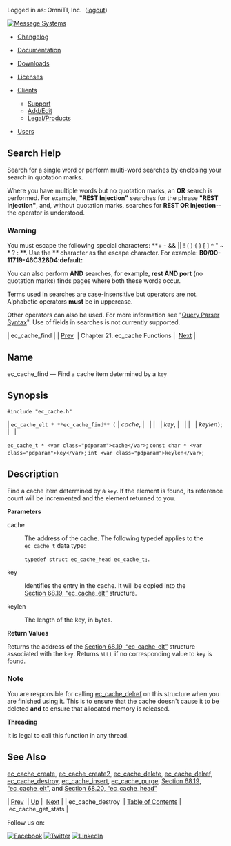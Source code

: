 Logged in as: OmniTI, Inc.  ([logout](https://support.messagesystems.com/logout.php))

[![Message Systems](https://support.messagesystems.com/images/ms-white205.png)](https://support.messagesystems.com/start.php) 

*   [Changelog](https://support.messagesystems.com/start.php?show=changelog)
*   [Documentation](https://support.messagesystems.com/docs/)
*   [Downloads](https://support.messagesystems.com/start.php)

*   [Licenses](https://support.messagesystems.com/license_summary.php)
*   <a href="">Clients</a>
    *   [Support](https://support.messagesystems.com/cs.php)
    *   [Add/Edit](https://support.messagesystems.com/edit_client.php)
    *   [Legal/Products](https://support.messagesystems.com/edit_products.php)
*   [Users](https://support.messagesystems.com/edit_customer.php)

## Search Help

Search for a single word or perform multi-word searches by enclosing your search in quotation marks.

Where you have multiple words but no quotation marks, an **OR** search is performed. For example, **"REST Injection"** searches for the phrase **"REST Injection"**, and, without quotation marks, searches for **REST OR Injection**--the operator is understood.

### Warning

You must escape the following special characters: **+ - && || ! ( ) { } [ ] ^ " ~ * ? : \**. Use the **\** character as the escape character. For example: **B0/00-11719-46C328D4\:default\:**

You can also perform **AND** searches, for example, **rest AND port** (no quotation marks) finds pages where both these words occur.

Terms used in searches are case-insensitive but operators are not. Alphabetic operators **must** be in uppercase.

Other operators can also be used. For more information see "[Query Parser Syntax](https://lucene.apache.org/core/old_versioned_docs/versions/3_0_0/queryparsersyntax.html)". Use of fields in searches is not currently supported.

| ec_cache_find |
| [Prev](apis.ec_cache_destroy.php)  | Chapter 21. ec_cache Functions |  [Next](apis.ec_cache_get_stats.php) |

<a name="apis.ec_cache_find"></a>
## Name

ec_cache_find — Find a cache item determined by a `key`

## Synopsis

`#include "ec_cache.h"`

| `ec_cache_elt * **ec_cache_find** (` | <var class="pdparam">cache</var>, |   |
|   | <var class="pdparam">key</var>, |   |
|   | <var class="pdparam">keylen</var>`)`; |   |

`ec_cache_t * <var class="pdparam">cache</var>`;
`const char * <var class="pdparam">key</var>`;
`int <var class="pdparam">keylen</var>`;<a name="idp23287440"></a>
## Description

Find a cache item determined by a `key`. If the element is found, its reference count will be incremented and the element returned to you.

**Parameters**

<dl class="variablelist">

<dt>cache</dt>

<dd>

The address of the cache. The following typedef applies to the `ec_cache_t` data type:

`typedef struct ec_cache_head ec_cache_t;`.

</dd>

<dt>key</dt>

<dd>

Identifies the entry in the cache. It will be copied into the [Section 68.19, “ec_cache_elt”](structs.ec_cache_elt.php "68.19. ec_cache_elt") structure.

</dd>

<dt>keylen</dt>

<dd>

The length of the key, in bytes.

</dd>

</dl>

**Return Values**

Returns the address of the [Section 68.19, “ec_cache_elt”](structs.ec_cache_elt.php "68.19. ec_cache_elt") structure associated with the `key`. Returns `NULL` if no corresponding value to `key` is found.

### Note

You are responsible for calling [ec_cache_delref](apis.ec_cache_delref.php "ec_cache_delref") on this structure when you are finished using it. This is to ensure that the cache doesn't cause it to be deleted **and** to ensure that allocated memory is released.

**Threading**

It is legal to call this function in any thread.

<a name="idp23304288"></a>
## See Also

[ec_cache_create](apis.ec_cache_create.php "ec_cache_create"), [ec_cache_create2](apis.ec_cache_create2.php "ec_cache_create2"), [ec_cache_delete](apis.ec_cache_delete.php "ec_cache_delete"), [ec_cache_delref](apis.ec_cache_delref.php "ec_cache_delref"), [ec_cache_destroy](apis.ec_cache_destroy.php "ec_cache_destroy"), [ec_cache_insert](apis.ec_cache_insert.php "ec_cache_insert"), [ec_cache_purge](apis.ec_cache_purge.php "ec_cache_purge"), [Section 68.19, “ec_cache_elt”](structs.ec_cache_elt.php "68.19. ec_cache_elt"), and [Section 68.20, “ec_cache_head”](structs.ec_cache_head.php "68.20. ec_cache_head")

| [Prev](apis.ec_cache_destroy.php)  | [Up](eccache.php) |  [Next](apis.ec_cache_get_stats.php) |
| ec_cache_destroy  | [Table of Contents](index.php) |  ec_cache_get_stats |

Follow us on:

[![Facebook](https://support.messagesystems.com/images/icon-facebook.png)](http://www.facebook.com/messagesystems) [![Twitter](https://support.messagesystems.com/images/icon-twitter.png)](http://twitter.com/#!/MessageSystems) [![LinkedIn](https://support.messagesystems.com/images/icon-linkedin.png)](http://www.linkedin.com/company/message-systems)
